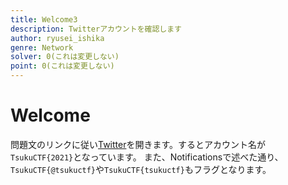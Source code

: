 ```yaml
---
title: Welcome3
description: Twitterアカウントを確認します
author: ryusei_ishika
genre: Network
solver: 0(これは変更しない)
point: 0(これは変更しない)
---
```


# Welcome

問題文のリンクに従い[Twitter](https://twitter.com/tsukuctf)を開きます。するとアカウント名が`TsukuCTF{2021}`となっています。
また、Notificationsで述べた通り、`TsukuCTF{@tsukuctf}`や`TsukuCTF{tsukuctf}`もフラグとなります。